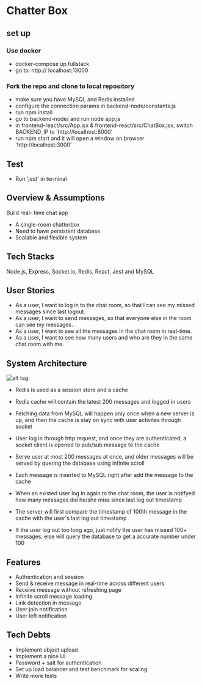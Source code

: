 # Chatter Box

## set up
### Use docker
- docker-compose up fullstack
- go to: http:// localhost:13000

### Fork the repo and clone to local repository
- make sure you have MySQL and Redis installed
- configure the connection params in backend-node/constants.js
- run npm install
- go to backend-node/ and run node app.js
- in frontend-react/src/App.jsx & frontend-react/src/ChatBox.jsx, switch BACKEND_IP to 'http://localhost:8000'
- run npm start and it will open a window on browser 'http://localhost:3000'

## Test
- Run 'jest' in terminal

## Overview & Assumptions
Build real- time chat app
- A single-room chatterbox
- Need to have persistent database
- Scalable and flexible system

## Tech Stacks 
Node.js, Express, Socket.io, Redis, React, Jest and MySQL

## User Stories
- As a user, I want to log in to the chat room, so that I can see my missed messages since last logout.
- As a user, I want to send messages, so that everyone else in the room can see my messages.
- As a user, I want to see all the messages in the chat room in real-time.
- As a user, I want to see how many users and who are they in the same chat room with me.

## System Architecture
![alt tag](https://i.imgur.com/PeygIvQ.png)

- Redis is used as a session store and a cache

- Redis cache will contain the latest 200 messages and logged in users

- Fetching data from MySQL will happen only once when a new server is up, and then the cache is stay on sync with user activites through socket

- User log in through http request, and once they are authenticated, a socket client is opened to pub/sub message to the cache

- Serve user at most 200 messages at once, and older messages will be served by quering the database using infinite scroll

- Each message is inserted to MySQL right after add the message to the cache

- When an existed user log in again to the chat room, the user is notifyed how many messages did he/she miss since last log out timestamp

- The server will first compare the timestamp of 100th message in the cache with the user's last log out timestamp

- If the user log out too long ago, just notify the user has missed 100+ messages, else will query the database to get a accurate number under 100

## Features
- Authentication and session
- Send & receive message in real-time across different users
- Receive message without refreshing page
- Infinite scroll message loading
- Link detection in message
- User join notification
- User left notification

## Tech Debts
- Implement object upload
- Implement a nice UI
- Password + salt for authentication
- Set up load balancer and test benchmark for scaling
- Write more tests

